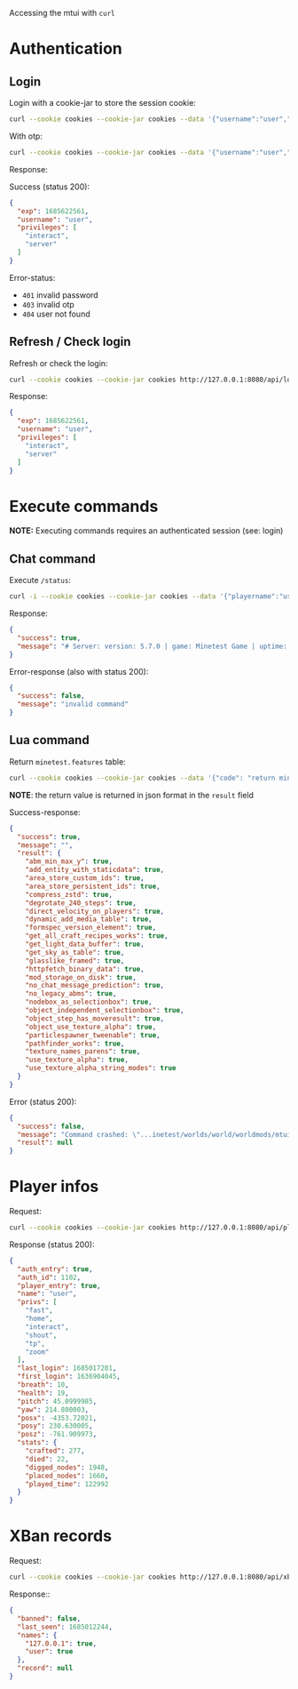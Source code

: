 
Accessing the mtui with `curl`

# Authentication

## Login

Login with a cookie-jar to store the session cookie:

```sh
curl --cookie cookies --cookie-jar cookies --data '{"username":"user","password":"pass"}' -H "Content-Type: json" http://127.0.0.1:8080/api/login
```

With otp:

```sh
curl --cookie cookies --cookie-jar cookies --data '{"username":"user","password":"pass","otp_code":"123456"}' -H "Content-Type: json" http://127.0.0.1:8080/api/login
```


Response:

Success (status 200):
```json
{
  "exp": 1685622561,
  "username": "user",
  "privileges": [
    "interact",
    "server"
  ]
}
```

Error-status:
* `401` invalid password
* `403` invalid otp
* `404` user not found

## Refresh / Check login

Refresh or check the login:

```sh
curl --cookie cookies --cookie-jar cookies http://127.0.0.1:8080/api/login
```

Response:

```json
{
  "exp": 1685622561,
  "username": "user",
  "privileges": [
    "interact",
    "server"
  ]
}
```


# Execute commands

**NOTE:** Executing commands requires an authenticated session (see: login)

## Chat command

Execute `/status`:

```sh
curl -i --cookie cookies --cookie-jar cookies --data '{"playername":"user","command":"status"}' -H "Content-Type: application/json" http://127.0.0.1:8080/api/bridge/execute_chatcommand
```

Response:

```json
{
  "success": true,
  "message": "# Server: version: 5.7.0 | game: Minetest Game | uptime: 12min 27s | max lag: 0.323s | clients: "
}
```

Error-response (also with status 200):

```json
{
  "success": false,
  "message": "invalid command"
}
```

## Lua command

Return `minetest.features` table:

```sh
curl --cookie cookies --cookie-jar cookies --data '{"code": "return minetest.features"}' -H "Content-Type: application/json" http://127.0.0.1:8080/api/bridge/lua
```

**NOTE**: the return value is returned in json format in the `result` field

Success-response:

```json
{
  "success": true,
  "message": "",
  "result": {
    "abm_min_max_y": true,
    "add_entity_with_staticdata": true,
    "area_store_custom_ids": true,
    "area_store_persistent_ids": true,
    "compress_zstd": true,
    "degrotate_240_steps": true,
    "direct_velocity_on_players": true,
    "dynamic_add_media_table": true,
    "formspec_version_element": true,
    "get_all_craft_recipes_works": true,
    "get_light_data_buffer": true,
    "get_sky_as_table": true,
    "glasslike_framed": true,
    "httpfetch_binary_data": true,
    "mod_storage_on_disk": true,
    "no_chat_message_prediction": true,
    "no_legacy_abms": true,
    "nodebox_as_selectionbox": true,
    "object_independent_selectionbox": true,
    "object_step_has_moveresult": true,
    "object_use_texture_alpha": true,
    "particlespawner_tweenable": true,
    "pathfinder_works": true,
    "texture_names_parens": true,
    "use_texture_alpha": true,
    "use_texture_alpha_string_modes": true
  }
}
```

Error (status 200):

```json
{
  "success": false,
  "message": "Command crashed: \"...inetest/worlds/world/worldmods/mtui_mod/handlers/lua.lua:7: attempt to call upvalue 'fn' (a nil value)\"",
  "result": null
}
```

# Player infos

Request:

```sh
curl --cookie cookies --cookie-jar cookies http://127.0.0.1:8080/api/player/info/user
```

Response (status 200):

```json
{
  "auth_entry": true,
  "auth_id": 1102,
  "player_entry": true,
  "name": "user",
  "privs": [
    "fast",
    "home",
    "interact",
    "shout",
    "tp",
    "zoom"
  ],
  "last_login": 1685017281,
  "first_login": 1636904045,
  "breath": 10,
  "health": 19,
  "pitch": 45.0999985,
  "yaw": 214.800003,
  "posx": -4353.72021,
  "posy": 230.630005,
  "posz": -761.909973,
  "stats": {
    "crafted": 277,
    "died": 22,
    "digged_nodes": 1948,
    "placed_nodes": 1660,
    "played_time": 122992
  }
}
```

# XBan records

Request:

```sh
curl --cookie cookies --cookie-jar cookies http://127.0.0.1:8080/api/xban/records/user
```

Response::

```json
{
  "banned": false,
  "last_seen": 1685012244,
  "names": {
    "127.0.0.1": true,
    "user": true
  },
  "record": null
}
```